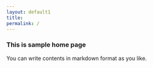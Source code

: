```yaml
---
layout: default1
title:
permalink: /
---
```


### This is sample home page

You can write contents in markdown format as you like.
